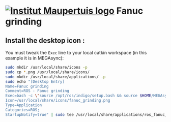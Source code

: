  [![Institut Maupertuis logo](https://avatars1.githubusercontent.com/u/12760694?v=3&s=80)](http://www.institutmaupertuis.fr) Fanuc grinding
==============

Install the desktop icon :
--------------------------

You must tweak the `Exec` line to your local catkin workspace (in this example it is in MEGAsync):

```bash
sudo mkdir /usr/local/share/icons -p
sudo cp *.png /usr/local/share/icons/
sudo mkdir /usr/local/share/applications/ -p
sudo echo "[Desktop Entry]
Name=Fanuc grinding
Comment=ROS - Fanuc grinding
Exec=bash -c \"source /opt/ros/indigo/setup.bash && source $HOME/MEGAsync/catkin_workspace/devel/setup.bash && roslaunch grinding_rviz_plugin grinding_application_r1000ia.launch\"
Icon=/usr/local/share/icons/fanuc_grinding.png
Type=Application
Categories=ROS;
StartupNotify=true" | sudo tee /usr/local/share/applications/ros_fanuc_grinding.desktop
```

